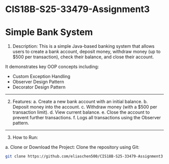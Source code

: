 # CIS18B-S25-33479-Assignment3
# Simple Bank System

1. Description:
This is a simple Java-based banking system that allows users to create a bank account, deposit money, withdraw money (up to $500 per transaction), check their balance, and close their account.

It demonstrates key OOP concepts including:
- Custom Exception Handling
- Observer Design Pattern
- Decorator Design Pattern

  
----

2. Features:
a. Create a new bank account with an initial balance.
b. Deposit money into the account.
c. Withdraw money (with a $500 per transaction limit).
d. View current balance.
e. Close the account to prevent further transactions.
f. Logs all transactions using the Observer pattern.


---

3. How to Run:

a. Clone or Download the Project:
Clone the repository using Git:

```bash
git clone https://github.com/eliaschen500/CIS18B-S25-33479-Assignment3
